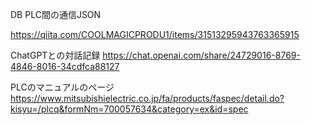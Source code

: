 DB PLC間の通信JSON

https://qiita.com/COOLMAGICPRODU1/items/31513295943763365915

ChatGPTとの対話記録
https://chat.openai.com/share/24729016-8769-4846-8016-34cdfca88127

PLCのマニュアルのページ
https://www.mitsubishielectric.co.jp/fa/products/faspec/detail.do?kisyu=/plcq&formNm=700057634&category=ex&id=spec